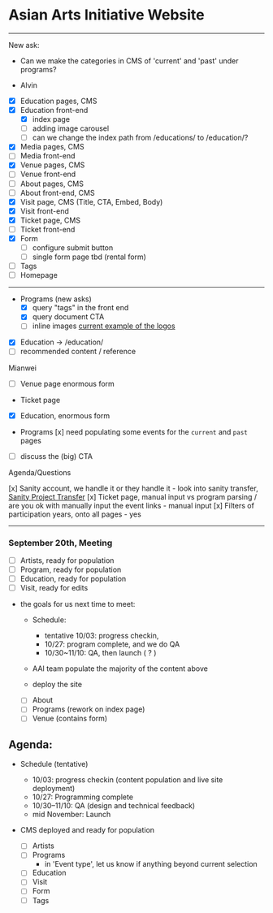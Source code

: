 # Asian Arts Initiative Website

-----
New ask:
- Can we make the categories in CMS of 'current' and 'past' under programs?

- Alvin
- [x] Education pages, CMS
- [x] Education front-end
    - [x] index page
    - [ ] adding image carousel
    - [ ] can we change the index path from /educations/ to /education/?
- [x] Media pages, CMS
- [ ] Media front-end
- [x] Venue pages, CMS
- [ ] Venue front-end
- [ ] About pages, CMS
- [ ] About front-end, CMS
- [x] Visit page, CMS (Title, CTA, Embed, Body)
- [x] Visit front-end
- [x] Ticket page, CMS
- [ ] Ticket front-end
- [x] Form
    - [ ] configure submit button
    - [ ] single form page tbd (rental form)
- [ ] Tags
- [ ] Homepage
----
- Programs (new asks)
    - [x] query "tags" in the front end
    - [x] query document CTA
    - [ ] inline images [current example of the logos](https://asianartsinitiative.org/events/virtual-avatar-workshop)
- [x] Education -> /education/
- [ ] recommended content / reference

Mianwei
- [ ] Venue page enormous form
- Ticket page
- [x] Education, enormous form
- Programs 
    [x] need populating some events for the `current` and `past` pages
- [ ] discuss the (big) CTA


Agenda/Questions

[x] Sanity account, we handle it or they handle it
    - look into sanity transfer, [Sanity Project Transfer](https://www.sanity.io/docs/plans-and-payments#project-transfers)
[x] Ticket page, manual input vs program parsing / are you ok with manually input the event links
    - manual input
[x] Filters of participation years, onto all pages
    - yes

-----
### September 20th, Meeting 
- [ ] Artists, ready for population
- [ ] Program, ready for population
- [ ] Education, ready for population
- [ ] Visit, ready for edits

- the goals for us next time to meet:
    - Schedule:
        - tentative 10/03: progress checkin, 
        - 10/27: program complete, and we do QA 
        - 10/30~11/10: QA, then launch ( ? )

    - AAI team populate the majority of the content above
    - deploy the site
    - [ ] About 
    - [ ] Programs (rework on index page) 
    - [ ] Venue (contains form)

## Agenda: 
- Schedule (tentative)
    - 10/03: progress checkin (content population and live site deployment) 
    - 10/27: Programming complete
    - 10/30–11/10: QA (design and technical feedback)
    - mid November: Launch

- CMS deployed and ready for population
    - [ ] Artists
    - [ ] Programs
        - in 'Event type', let us know if anything beyond current selection
    - [ ] Education
    - [ ] Visit
    - [ ] Form
    - [ ] Tags